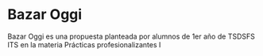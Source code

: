 # Bazar Oggi   
Bazar Oggi es una propuesta planteada por alumnos de 1er año de TSDSFS ITS en la materia Prácticas profesionalizantes I  

